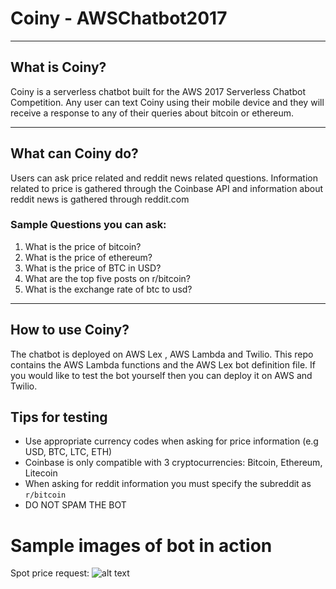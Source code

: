 # Coiny - AWSChatbot2017
___

##  What is Coiny?
Coiny is a serverless chatbot built for the AWS 2017 Serverless Chatbot Competition. Any user can text Coiny using their mobile device and they will receive a response to any of their queries about bitcoin or ethereum.
___
## What can Coiny do?
Users can ask price related and reddit news related questions. Information related to price is gathered through the Coinbase API and information about reddit news is gathered through reddit.com
### Sample Questions you can ask:
1. What is the price of bitcoin?
2. What is the price of ethereum?
3. What is the price of BTC in USD?
4. What are the top five posts on r/bitcoin?
5. What is the exchange rate of btc to usd?
___
## How to use Coiny?
The chatbot is deployed on AWS Lex , AWS Lambda and Twilio. This repo contains the AWS Lambda functions and the AWS Lex bot definition file. If you would like to test the bot yourself then you can deploy it on AWS and Twilio.

## Tips for testing

- Use appropriate currency codes when asking for price information (e.g USD, BTC, LTC, ETH)
- Coinbase is only compatible with 3 cryptocurrencies: Bitcoin, Ethereum, Litecoin
- When asking for reddit information you must specify the subreddit as `r/bitcoin`
- DO NOT SPAM THE BOT



# Sample images of bot in action

Spot price request:
![alt text](https://github.com/arsenakishev/AWSChatbot2017/images/spotPrice.png "Spot prices")
